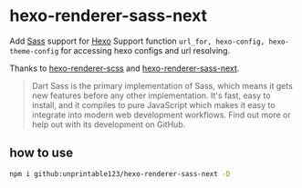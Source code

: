 # hexo-renderer-sass-next

Add [Sass](https://sass-lang.com/) support for [Hexo](https://hexo.io/)
Support function `url_for, hexo-config, hexo-theme-config` for accessing hexo configs and url resolving.

Thanks to [hexo-renderer-scss](https://github.com/mamboer/hexo-renderer-scss) and [hexo-renderer-sass-next](https://github.com/lxchapu/hexo-renderer-sass-next).

> Dart Sass is the primary implementation of Sass, which means it gets new features before any other implementation. It's fast, easy to install, and it compiles to pure JavaScript which makes it easy to integrate into modern web development workflows. Find out more or help out with its development on GitHub.

## how to use

```bash
npm i github:unprintable123/hexo-renderer-sass-next -D
```

